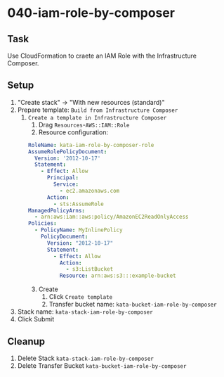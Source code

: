 # 040-iam-role-by-composer

## Task
Use CloudFormation to craete an IAM Role with the Infrastructure Composer.

## Setup
1. "Create stack" -> "With new resources (standard)"
2. Prepare template: `Build from Infrastructure Composer`
	1. `Create a template in Infrastructure Composer`
		1. Drag `Resources`-`AWS::IAM::Role`
		2. Resource configuration:
		```yaml
		RoleName: kata-iam-role-by-composer-role
		AssumeRolePolicyDocument:
		  Version: '2012-10-17'
		  Statement:
		    - Effect: Allow
		      Principal:
		        Service:
		          - ec2.amazonaws.com
		      Action:
		        - sts:AssumeRole
		ManagedPolicyArns:
		  - arn:aws:iam::aws:policy/AmazonEC2ReadOnlyAccess
		Policies:
		  - PolicyName: MyInlinePolicy
		    PolicyDocument:
		      Version: "2012-10-17"
		      Statement:
		        - Effect: Allow
		          Action:
		            - s3:ListBucket
		          Resource: arn:aws:s3:::example-bucket
		```
		3. Create
			1. Click `Create template`
			2. Transfer bucket name: `kata-bucket-iam-role-by-composer`
3. Stack name: `kata-stack-iam-role-by-composer`
4. Click Submit

## Cleanup
1. Delete Stack `kata-stack-iam-role-by-composer`
2. Delete Transfer Bucket `kata-bucket-iam-role-by-composer`
